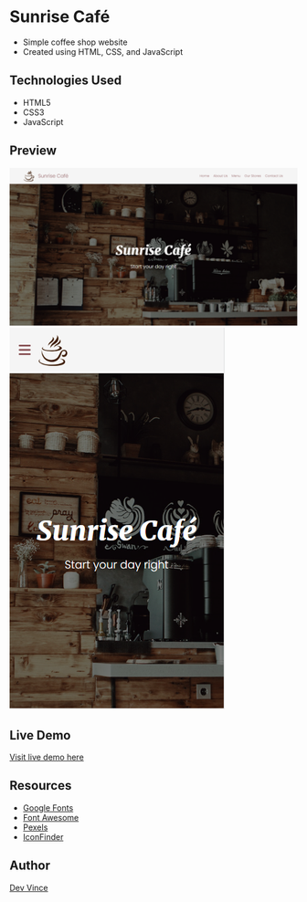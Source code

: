 # Sunrise Cafe&#769;

- Simple coffee shop website
- Created using HTML, CSS, and JavaScript

## Technologies Used

- HTML5
- CSS3
- JavaScript

## Preview

![Desktop View](images/preview-1.PNG)
![Mobile View](images/preview-2.PNG)

## Live Demo

[Visit live demo here](https://vinceybanez5521.github.io/sunrise-cafe/index.html)

## Resources

- [Google Fonts](https://fonts.google.com)
- [Font Awesome](https://www.fontawesome.com)
- [Pexels](https://www.pexels.com)
- [IconFinder](https://www.iconfinder.com)

## Author

[Dev Vince]()
